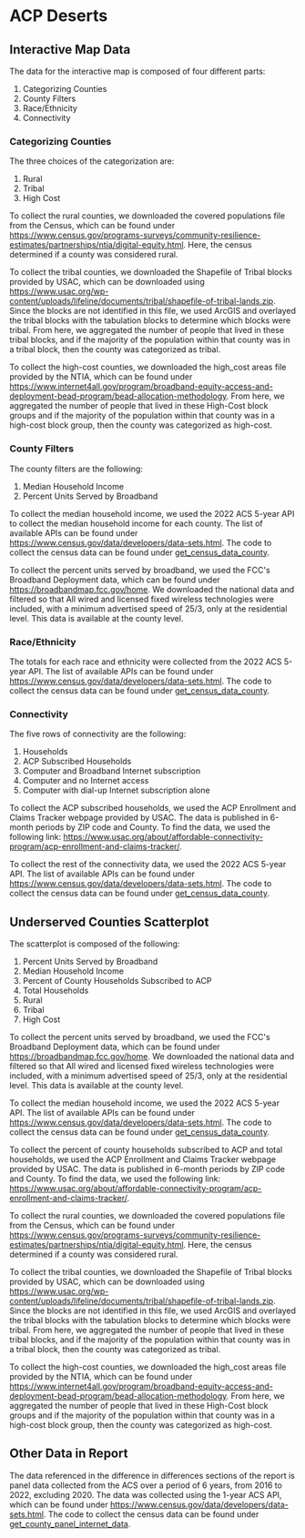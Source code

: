 # ACP Deserts

## Interactive Map Data

The data for the interactive map is composed of four different parts:

1. Categorizing Counties
2. County Filters
3. Race/Ethnicity
4. Connectivity

### Categorizing Counties
The three choices of the categorization are:

1. Rural
2. Tribal
3. High Cost

To collect the rural counties, we downloaded the covered populations file from the Census, which can be found under 
https://www.census.gov/programs-surveys/community-resilience-estimates/partnerships/ntia/digital-equity.html. Here, 
the census determined if a county was considered rural.

To collect the tribal counties, we downloaded the Shapefile of Tribal blocks provided by USAC, which can be downloaded
using https://www.usac.org/wp-content/uploads/lifeline/documents/tribal/shapefile-of-tribal-lands.zip. Since the blocks
are not identified in this file, we used ArcGIS and overlayed the tribal blocks with the tabulation blocks to determine
which blocks were tribal. From here, we aggregated the number of people that lived in these tribal blocks, and if the
majority of the population within that county was in a tribal block, then the county was categorized as tribal.

To collect the high-cost counties, we downloaded the high_cost areas file provided by the NTIA, which can be found under 
https://www.internet4all.gov/program/broadband-equity-access-and-deployment-bead-program/bead-allocation-methodology.
From here, we aggregated the number of people that lived in these High-Cost block groups and if the majority of the 
population within that county was in a high-cost block group, then the county was categorized as high-cost.

### County Filters
The county filters are the following:

1. Median Household Income
2. Percent Units Served by Broadband

To collect the median household income, we used the 2022 ACS 5-year API to collect the median household income for each
county. The list of available APIs can be found under https://www.census.gov/data/developers/data-sets.html. The code
to collect the census data can be found under [get_census_data_county](Code/collect_census_data.py).

To collect the percent units served by broadband, we used the FCC's Broadband Deployment data, which can be found under
https://broadbandmap.fcc.gov/home. We downloaded the national data and filtered so that All wired and licensed fixed
wireless technologies were included, with a minimum advertised speed of 25/3, only at the residential level. This data
is available at the county level.

### Race/Ethnicity
The totals for each race and ethnicity were collected from the 2022 ACS 5-year API. The list of available APIs can be
found under https://www.census.gov/data/developers/data-sets.html. The code to collect the census data can be found
under [get_census_data_county](Code/collect_census_data.py).

### Connectivity
The five rows of connectivity are the following:

1. Households
2. ACP Subscribed Households
3. Computer and Broadband Internet subscription
4. Computer and no Internet access
5. Computer with dial-up Internet subscription alone

To collect the ACP subscribed households, we used the ACP Enrollment and Claims Tracker webpage provided by USAC. The
data is published in 6-month periods by ZIP code and County. To find the data, we used the following link:
https://www.usac.org/about/affordable-connectivity-program/acp-enrollment-and-claims-tracker/. 

To collect the rest of the connectivity data, we used the 2022 ACS 5-year API. The list of available APIs can be found
under https://www.census.gov/data/developers/data-sets.html. The code to collect the census data can be found under
[get_census_data_county](Code/collect_census_data.py).


## Underserved Counties Scatterplot

The scatterplot is composed of the following:

1. Percent Units Served by Broadband
2. Median Household Income
3. Percent of County Households Subscribed to ACP
4. Total Households
5. Rural
6. Tribal
7. High Cost

To collect the percent units served by broadband, we used the FCC's Broadband Deployment data, which can be found under
https://broadbandmap.fcc.gov/home. We downloaded the national data and filtered so that All wired and licensed fixed
wireless technologies were included, with a minimum advertised speed of 25/3, only at the residential level. This data
is available at the county level.

To collect the median household income, we used the 2022 ACS 5-year API. The list  of available APIs can be found under 
https://www.census.gov/data/developers/data-sets.html. The code to collect the census data can be found under 
[get_census_data_county](Code/collect_census_data.py).

To collect the percent of county households subscribed to ACP and total households, we used the ACP Enrollment and Claims
Tracker webpage provided by USAC. The data is published in 6-month periods by ZIP code and County. To find the data, we
used the following link: https://www.usac.org/about/affordable-connectivity-program/acp-enrollment-and-claims-tracker/.

To collect the rural counties, we downloaded the covered populations file from the Census, which can be found under
https://www.census.gov/programs-surveys/community-resilience-estimates/partnerships/ntia/digital-equity.html. Here,
the census determined if a county was considered rural.

To collect the tribal counties, we downloaded the Shapefile of Tribal blocks provided by USAC, which can be downloaded
using https://www.usac.org/wp-content/uploads/lifeline/documents/tribal/shapefile-of-tribal-lands.zip. Since the blocks
are not identified in this file, we used ArcGIS and overlayed the tribal blocks with the tabulation blocks to determine
which blocks were tribal. From here, we aggregated the number of people that lived in these tribal blocks, and if the
majority of the population within that county was in a tribal block, then the county was categorized as tribal.

To collect the high-cost counties, we downloaded the high_cost areas file provided by the NTIA, which can be found under
https://www.internet4all.gov/program/broadband-equity-access-and-deployment-bead-program/bead-allocation-methodology.
From here, we aggregated the number of people that lived in these High-Cost block groups and if the majority of the
population within that county was in a high-cost block group, then the county was categorized as high-cost.


## Other Data in Report

The data referenced in the difference in differences sections of the report is panel data collected from the ACS over a 
period of 6 years, from 2016 to 2022, excluding 2020. The data was collected using the 1-year ACS API, which can be 
found under https://www.census.gov/data/developers/data-sets.html. The code to collect the census data can be found 
under [get_county_panel_internet_data](Code/collect_census_data.py).




